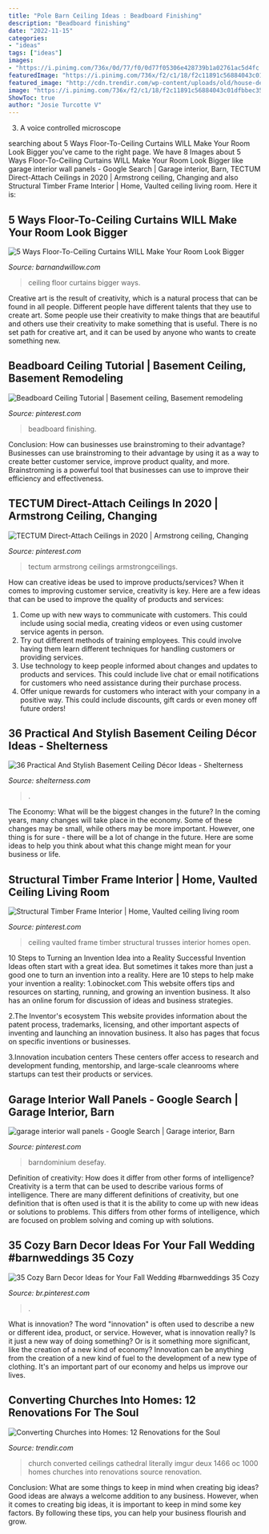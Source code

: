 ```yaml
---
title: "Pole Barn Ceiling Ideas : Beadboard Finishing"
description: "Beadboard finishing"
date: "2022-11-15"
categories:
- "ideas"
tags: ["ideas"]
images:
- "https://i.pinimg.com/736x/0d/77/f0/0d77f05306e428739b1a02761ac5d4fc.jpg"
featuredImage: "https://i.pinimg.com/736x/f2/c1/18/f2c11891c56884043c01dfbbec352db1.jpg"
featured_image: "http://cdn.trendir.com/wp-content/uploads/old/house-design/2015/10/08/mt-auburn-converted-church-renovation-4a.jpg"
image: "https://i.pinimg.com/736x/f2/c1/18/f2c11891c56884043c01dfbbec352db1.jpg"
ShowToc: true
author: "Josie Turcotte V"
---
```



3. A voice controlled microscope

	

		
searching about 5 Ways Floor-To-Ceiling Curtains WILL Make Your Room Look Bigger you've came to the right page. We have 8 Images about 5 Ways Floor-To-Ceiling Curtains WILL Make Your Room Look Bigger like garage interior wall panels - Google Search | Garage interior, Barn, TECTUM Direct-Attach Ceilings in 2020 | Armstrong ceiling, Changing and also Structural Timber Frame Interior | Home, Vaulted ceiling living room. Here it is:
		
    
## 5 Ways Floor-To-Ceiling Curtains WILL Make Your Room Look Bigger

<img loading=lazy src="http://cdn.shopify.com/s/files/1/0455/8913/files/tumblr_nw65yxw6kX1qi73s5o1_1280_2048x2048_3b69a7b0-cf4c-43e8-9fab-f052f1e857bb_1024x1024.jpg?v=1523396378" onerror="this.onerror=null;this.src='https://tse4.mm.bing.net/th?id=OIP.AgT5fmOpQmFyq-hz78BoUwHaKR&amp;pid=15.1';" alt="5 Ways Floor-To-Ceiling Curtains WILL Make Your Room Look Bigger">

_Source: barnandwillow.com_

>ceiling floor curtains bigger ways. 

	

Creative art is the result of creativity, which is a natural process that can be found in all people. Different people have different talents that they use to create art. Some people use their creativity to make things that are beautiful and others use their creativity to make something that is useful. There is no set path for creative art, and it can be used by anyone who wants to create something new.

    
## Beadboard Ceiling Tutorial | Basement Ceiling, Basement Remodeling

<img loading=lazy src="https://i.pinimg.com/736x/f2/c1/18/f2c11891c56884043c01dfbbec352db1.jpg" onerror="this.onerror=null;this.src='https://tse1.mm.bing.net/th?id=OIP.LNyFQiNiTtfZBhwr_NbbGgHaLG&amp;pid=15.1';" alt="Beadboard Ceiling Tutorial | Basement ceiling, Basement remodeling">

_Source: pinterest.com_

>beadboard finishing. 

	

Conclusion: How can businesses use brainstroming to their advantage?
Businesses can use brainstroming to their advantage by using it as a way to create better customer service, improve product quality, and more. Brainstroming is a powerful tool that businesses can use to improve their efficiency and effectiveness.

    
## TECTUM Direct-Attach Ceilings In 2020 | Armstrong Ceiling, Changing

<img loading=lazy src="https://i.pinimg.com/736x/93/85/06/9385063ca3b7ffe8bf2070778a9b22ce.jpg" onerror="this.onerror=null;this.src='https://tse2.mm.bing.net/th?id=OIP.rtHx_BhKhA5IOysCrMOGZgHaE8&amp;pid=15.1';" alt="TECTUM Direct-Attach Ceilings in 2020 | Armstrong ceiling, Changing">

_Source: pinterest.com_

>tectum armstrong ceilings armstrongceilings. 

	

How can creative ideas be used to improve products/services?
When it comes to improving customer service, creativity is key. Here are a few ideas that can be used to improve the quality of products and services: 
1. Come up with new ways to communicate with customers. This could include using social media, creating videos or even using customer service agents in person.
2. Try out different methods of training employees. This could involve having them learn different techniques for handling customers or providing services.
3. Use technology to keep people informed about changes and updates to products and services. This could include live chat or email notifications for customers who need assistance during their purchase process.
4. Offer unique rewards for customers who interact with your company in a positive way. This could include discounts, gift cards or even money off future orders!

    
## 36 Practical And Stylish Basement Ceiling Décor Ideas - Shelterness

<img loading=lazy src="https://i.shelterness.com/2016/05/07-plywood-basement-ceiling.jpg" onerror="this.onerror=null;this.src='https://tse2.mm.bing.net/th?id=OIP.4En2ZpqXNsTUiEqWJeh_dQHaJ4&amp;pid=15.1';" alt="36 Practical And Stylish Basement Ceiling Décor Ideas - Shelterness">

_Source: shelterness.com_

>. 

	

The Economy: What will be the biggest changes in the future?
In the coming years, many changes will take place in the economy. Some of these changes may be small, while others may be more important. However, one thing is for sure - there will be a lot of change in the future. Here are some ideas to help you think about what this change might mean for your business or life.

    
## Structural Timber Frame Interior | Home, Vaulted Ceiling Living Room

<img loading=lazy src="https://i.pinimg.com/736x/11/2d/3a/112d3a326f2af2faa0aa2b5b115694b7.jpg" onerror="this.onerror=null;this.src='https://tse2.mm.bing.net/th?id=OIP.-TmW_H37aopjlaRbk-45YQHaLF&amp;pid=15.1';" alt="Structural Timber Frame Interior | Home, Vaulted ceiling living room">

_Source: pinterest.com_

>ceiling vaulted frame timber structural trusses interior homes open. 

	

10 Steps to Turning an Invention Idea into a Reality
Successful Invention Ideas often start with a great idea. But sometimes it takes more than just a good one to turn an invention into a reality. Here are 10 steps to help make your invention a reality:
1.obinocket.com This website offers tips and resources on starting, running, and growing an invention business. It also has an online forum for discussion of ideas and business strategies.

2.The Inventor's ecosystem This website provides information about the patent process, trademarks, licensing, and other important aspects of inventing and launching an innovation business. It also has pages that focus on specific inventions or businesses.

3.Innovation incubation centers These centers offer access to research and development funding, mentorship, and large-scale cleanrooms where startups can test their products or services.

    
## Garage Interior Wall Panels - Google Search | Garage Interior, Barn

<img loading=lazy src="https://i.pinimg.com/736x/6a/df/19/6adf19f713c4d631ab5f1d3b26527248.jpg" onerror="this.onerror=null;this.src='https://tse3.mm.bing.net/th?id=OIP.lrdzM8EzPBw1pXd53BFj4gHaJ3&amp;pid=15.1';" alt="garage interior wall panels - Google Search | Garage interior, Barn">

_Source: pinterest.com_

>barndominium desefay. 

	

Definition of creativity: How does it differ from other forms of intelligence?
Creativity is a term that can be used to describe various forms of intelligence. There are many different definitions of creativity, but one definition that is often used is that it is the ability to come up with new ideas or solutions to problems. This differs from other forms of intelligence, which are focused on problem solving and coming up with solutions.

    
## 35 Cozy Barn Decor Ideas For Your Fall Wedding #barnweddings 35 Cozy

<img loading=lazy src="https://i.pinimg.com/736x/0d/77/f0/0d77f05306e428739b1a02761ac5d4fc.jpg" onerror="this.onerror=null;this.src='https://tse1.mm.bing.net/th?id=OIP.pcnbtuNt-x4HWIy7uoE6OAHaJ8&amp;pid=15.1';" alt="35 Cozy Barn Decor Ideas for Your Fall Wedding #barnweddings 35 Cozy">

_Source: br.pinterest.com_

>. 

	

What is innovation?
The word "innovation" is often used to describe a new or different idea, product, or service. However, what is innovation really? Is it just a new way of doing something? Or is it something more significant, like the creation of a new kind of economy?
Innovation can be anything from the creation of a new kind of fuel to the development of a new type of clothing. It's an important part of our economy and helps us improve our lives.

    
## Converting Churches Into Homes: 12 Renovations For The Soul

<img loading=lazy src="http://cdn.trendir.com/wp-content/uploads/old/house-design/2015/10/08/mt-auburn-converted-church-renovation-4a.jpg" onerror="this.onerror=null;this.src='https://tse4.mm.bing.net/th?id=OIP.hziJkPTmZjLbSCnV44HacAHaK2&amp;pid=15.1';" alt="Converting Churches into Homes: 12 Renovations for the Soul">

_Source: trendir.com_

>church converted ceilings cathedral literally imgur deux 1466 oc 1000 homes churches into renovations source renovation. 

	

Conclusion: What are some things to keep in mind when creating big ideas?
Good ideas are always a welcome addition to any business. However, when it comes to creating big ideas, it is important to keep in mind some key factors. By following these tips, you can help your business flourish and grow.


